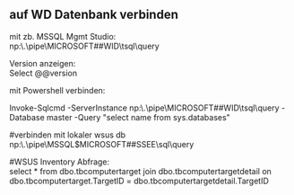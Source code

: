 ## auf WD Datenbank verbinden  

mit zb. MSSQL Mgmt Studio:  
np:\\.\pipe\MICROSOFT##WID\tsql\query  

Version anzeigen:  
Select @@version  


mit Powershell verbinden:  

Invoke-Sqlcmd -ServerInstance np:\\.\pipe\MICROSOFT##WID\tsql\query -Database master -Query "select name from sys.databases"  

#verbinden mit lokaler wsus db  
np:\\.\pipe\MSSQL$MICROSOFT##SSEE\sql\query  

#WSUS Inventory Abfrage:  
select * from dbo.tbcomputertarget join dbo.tbcomputertargetdetail on dbo.tbcomputertarget.TargetID = dbo.tbcomputertargetdetail.TargetID  
